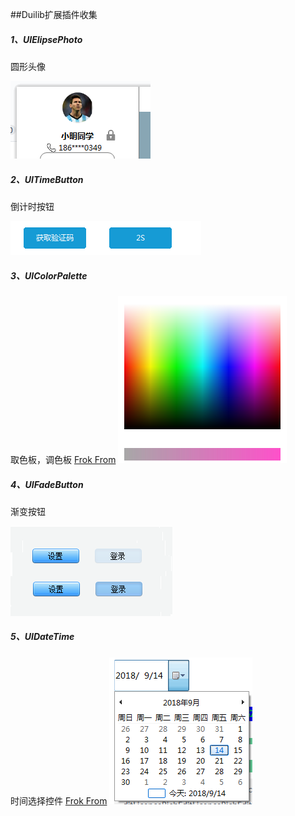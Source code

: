 
##Duilib扩展插件收集

##### 1、UIElipsePhoto
圆形头像

![UIElipsePhoto](./UIElipsePhoto/snatshot.png)


##### 2、UITimeButton
倒计时按钮

![UITimeButton](./UITimeButton/snatshot.png)


##### 3、UIColorPalette
取色板，调色板
[Frok From](https://github.com/xiaonaiquan/duilib_xiaonaiquan/blob/master/Control/UIColorPalette.cpp)
![UIColorPalette](./UIColorPalette/snatshot.png)


##### 4、UIFadeButton
渐变按钮

![UIFadeButton](./UIFadeButton/snatshot.png)


##### 5、UIDateTime
时间选择控件
[Frok From](https://github.com/xiaonaiquan/duilib_xiaonaiquan/blob/master/Control/UIDateTime.cpp)
![UIDateTime](./UIDateTime/snatshot.png)

